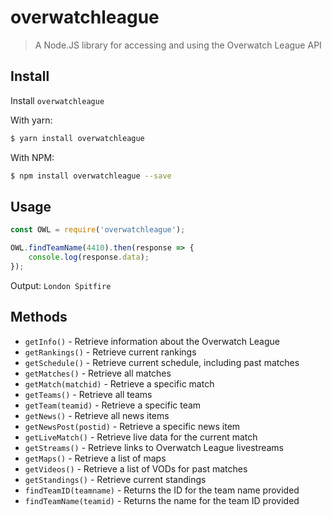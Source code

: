 # overwatchleague

> A Node.JS library for accessing and using the Overwatch League API

## Install

Install `overwatchleague`

With yarn:

```bash
$ yarn install overwatchleague
```

With NPM:
```bash
$ npm install overwatchleague --save
```

## Usage

```js
const OWL = require('overwatchleague');

OWL.findTeamName(4410).then(response => {
    console.log(response.data);
});
```

Output: `London Spitfire`

## Methods

* `getInfo()` - Retrieve information about the Overwatch League
* `getRankings()` - Retrieve current rankings
* `getSchedule()` - Retrieve current schedule, including past matches
* `getMatches()` - Retrieve all matches
* `getMatch(matchid)` - Retrieve a specific match
* `getTeams()` - Retrieve all teams
* `getTeam(teamid)` - Retrieve a specific team
* `getNews()` - Retrieve all news items
* `getNewsPost(postid)` - Retrieve a specific news item
* `getLiveMatch()` - Retrieve live data for the current match
* `getStreams()` - Retrieve links to Overwatch League livestreams
* `getMaps()` - Retrieve a list of maps
* `getVideos()` - Retrieve a list of VODs for past matches
* `getStandings()` - Retrieve current standings
* `findTeamID(teamname)` - Returns the ID for the team name provided
* `findTeamName(teamid)` - Returns the name for the team ID provided
